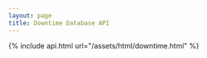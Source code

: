 ```yaml
---
layout: page
title: Downtime Database API
---
```


{% include api.html url="/assets/html/downtime.html" %}
